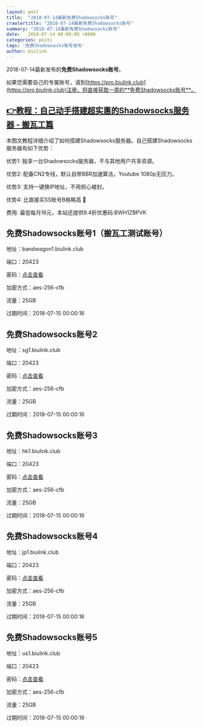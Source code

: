 ```yaml
---
layout: post
title:  "2018-07-14最新免费Shadowsocks账号"
crawlertitle: "2018-07-14最新免费Shadowsocks账号"
summary: "2018-07-14最新免费Shadowsocks账号"
date:   2018-07-14 00:00:00 +0800
categories: posts
tags: '免费Shadowsocks账号发布'
author: biulink
---
```


2018-07-14最新发布的**免费Shadowsocks账号**。

如果您需要自己的专属账号，请到[https://pro.biulink.club](https://pro.biulink.club)注册，将直接获取一周的**免费Shadowsocks账号**。

## [👉教程：自己动手搭建超实惠的Shadowsocks服务器 - 搬瓦工篇](https://github.com/Biulink/ShadowsocksTutorials/blob/master/%E6%95%99%E6%82%A8%E8%87%AA%E5%B7%B1%E5%8A%A8%E6%89%8B%E6%90%AD%E5%BB%BA%E8%B6%85%E5%AE%9E%E6%83%A0%E7%9A%84Shadowsocks%E6%9C%8D%E5%8A%A1%E5%99%A8%20-%20%E6%90%AC%E7%93%A6%E5%B7%A5%E7%AF%87.md)
  
  本图文教程详细介绍了如何搭建Shadowsocks服务器。自己搭建Shadowsocks服务器有如下优势：

  优势1: 独享一台Shadowsocks服务器，不与其他用户共享资源。

  优势2: 配备CN2专线，默认自带BBR加速算法，Youtube 1080p无压力。

  优势3: 支持一键换IP地址，不用担心被封。

  优势4: 比直接买SS账号B格略高 🙂

  费用: 最低每月16元，本站还提供9.4折优惠码:BWH1ZBPVK  
## 免费Shadowsocks账号1（搬瓦工测试账号）

地址：bandwagon1.biulink.club

端口：20423

密码：[点击查看](https://github.com/Biulink/ShadowsocksTutorials/blob/master/publish/2018-07-14%E6%9C%80%E6%96%B0%E5%85%8D%E8%B4%B9Shadowsocks%E8%B4%A6%E5%8F%B7.md)

加密方式：aes-256-cfb

流量：25GB

过期时间：2018-07-15 00:00:16

## 免费Shadowsocks账号2

地址：sg1.biulink.club

端口：20423

密码：[点击查看](https://github.com/Biulink/ShadowsocksTutorials/blob/master/publish/2018-07-14%E6%9C%80%E6%96%B0%E5%85%8D%E8%B4%B9Shadowsocks%E8%B4%A6%E5%8F%B7.md)

加密方式：aes-256-cfb

流量：25GB

过期时间：2018-07-15 00:00:16

## 免费Shadowsocks账号3

地址：hk1.biulink.club

端口：20423

密码：[点击查看](https://github.com/Biulink/ShadowsocksTutorials/blob/master/publish/2018-07-14%E6%9C%80%E6%96%B0%E5%85%8D%E8%B4%B9Shadowsocks%E8%B4%A6%E5%8F%B7.md)

加密方式：aes-256-cfb

流量：25GB

过期时间：2018-07-15 00:00:16

## 免费Shadowsocks账号4

地址：jp1.biulink.club

端口：20423

密码：[点击查看](https://github.com/Biulink/ShadowsocksTutorials/blob/master/publish/2018-07-14%E6%9C%80%E6%96%B0%E5%85%8D%E8%B4%B9Shadowsocks%E8%B4%A6%E5%8F%B7.md)

加密方式：aes-256-cfb

流量：25GB

过期时间：2018-07-15 00:00:16

## 免费Shadowsocks账号5

地址：us1.biulink.club

端口：20423

密码：[点击查看](https://github.com/Biulink/ShadowsocksTutorials/blob/master/publish/2018-07-14%E6%9C%80%E6%96%B0%E5%85%8D%E8%B4%B9Shadowsocks%E8%B4%A6%E5%8F%B7.md)

加密方式：aes-256-cfb

流量：25GB

过期时间：2018-07-15 00:00:16

